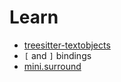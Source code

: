 # Learn

* [treesitter-textobjects](https://github.com/nvim-treesitter/nvim-treesitter-textobjects)
* `[` and `]` bindings
* [mini.surround](https://github.com/echasnovski/mini.nvim/blob/main/readmes/mini-surround.md)

